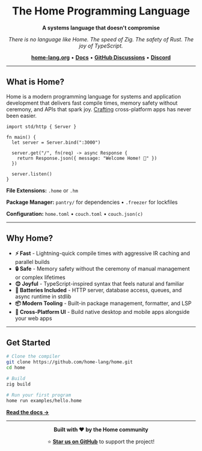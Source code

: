 <div align="center">

# The Home Programming Language

**A systems language that doesn't compromise**

*There is no language like Home. The speed of Zig. The safety of Rust. The joy of TypeScript.*

**[home-lang.org](https://home-lang.org)** • **[Docs](https://home-lang.org)** • **[GitHub Discussions](https://github.com/home-lang/home/discussions)** • **[Discord](https://discord.gg/home-lang)**

</div>

---

## What is Home?

Home is a modern programming language for systems and application development that delivers fast compile times, memory safety without ceremony, and APIs that spark joy. [Crafting](https://github.com/home-lang/craft) cross-platform apps has never been easier.

```home
import std/http { Server }

fn main() {
  let server = Server.bind(":3000")

  server.get("/", fn(req) -> async Response {
    return Response.json({ message: "Welcome Home! 🏡" })
  })

  server.listen()
}
```

**File Extensions:** `.home` or `.hm`

**Package Manager:** `pantry/` for dependencies • `.freezer` for lockfiles

**Configuration:** `home.toml` • `couch.toml` • `couch.json(c)`

---

## Why Home?

- **⚡ Fast** - Lightning-quick compile times with aggressive IR caching and parallel builds
- **🔒 Safe** - Memory safety without the ceremony of manual management or complex lifetimes
- **😊 Joyful** - TypeScript-inspired syntax that feels natural and familiar
- **🔋 Batteries Included** - HTTP server, database access, queues, and async runtime in stdlib
- **📦 Modern Tooling** - Built-in package management, formatter, and LSP
- **🎨 Cross-Platform UI** - Build native desktop and mobile apps alongside your web apps

---

## Get Started

```bash
# Clone the compiler
git clone https://github.com/home-lang/home.git
cd home

# Build
zig build

# Run your first program
home run examples/hello.home
```

**[Read the docs →](https://docs.home-lang.org)**

---

<div align="center">

**Built with ❤️ by the Home community**

⭐ **[Star us on GitHub](https://github.com/home-lang/home)** to support the project!

</div>
